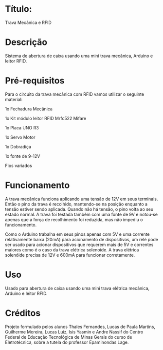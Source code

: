 # Título:
Trava Mecânica e RFID

# Descrição
Sistema de abertura de caixa usando uma mini trava mecânica, Arduino e leitor RFID.

# Pré-requisitos
Para o circuito da trava mecânica com RFID vamos utilizar o seguinte material:

1x Fechadura Mecânica

1x Kit módulo leitor RFID Mrfc522 Mifare

1x Placa UNO R3

1x Servo Motor

1x Dobradiça 

1x fonte de 9-12V

Fios variados

# Funcionamento
A trava mecânica funciona aplicando uma tensão de 12V em seus terminais. Então o pino da trava é recolhido, mantendo-se na posição enquanto a tensão estiver sendo aplicada. Quando não há tensão, o pino volta ao seu estado normal. A trava foi testada também com uma fonte de 9V e notou-se apenas que a força de recolhimento foi reduzida, mas não impediu o funcionamento.

Como o Arduino trabalha em seus pinos apenas com 5V e uma corrente relativamente baixa (20mA) para acionamento de dispositivos, um relé pode ser usado para acionar dispositivos que requerem mais de 5V e correntes maiores como é o caso da trava elétrica solenoide. A trava elétrica solenóide precisa de 12V e 600mA para funcionar corretamente.

# Uso
Usado para abertura de caixa usando uma mini trava elétrica mecânica, Arduino e leitor RFID.

# Créditos
Projeto formulado pelos alunos Thales Fernandes, Lucas de Paula Martins, Guilherme Moreira, Lucas Luiz, Isis Yasmin e Andre Nassif do Centro Federal de Educação Tecnológica de Minas Gerais do curso de Eletrotécnica, sobre a tutela do professor Epaminondas Lage.

